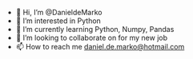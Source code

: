 - 👋 Hi, I’m @DanieldeMarko
- 👀 I’m interested in Python
- 🌱 I’m currently learning Python, Numpy, Pandas
- 💞️ I’m looking to collaborate on for my new job      
- 📫 How to reach me daniel.de.marko@hotmail.com

<!---
DanieldeMarko/DanieldeMarko is a ✨ special ✨ repository because its `README.md` (this file) appears on your GitHub profile.
You can click the Preview link to take a look at your changes.
--->

